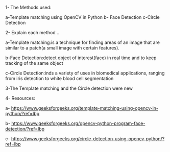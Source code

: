 1- The Methods used:

a-Template matching using OpenCV in Python
b- Face Detection
c-Circle Detection

2- Explain each method ..

a-Template matching:is a technique for finding areas of an image that are similar to a patch(a small image with certain features).

b-Face Detection:detect object of interest(face) in real time and to keep tracking of the same object

c-Circle Detection:inds a variety of uses in biomedical applications, ranging from iris detection to white blood cell segmentation

3-The Template matching and the Circle detection were new

4- Resources:

a- https://www.geeksforgeeks.org/template-matching-using-opencv-in-python/?ref=lbp

b- https://www.geeksforgeeks.org/opencv-python-program-face-detection/?ref=lbp

c- https://www.geeksforgeeks.org/circle-detection-using-opencv-python/?ref=lbp


